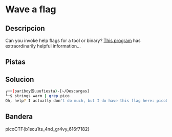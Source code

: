 
# Wave a flag
## Descripcion
Can you invoke help flags for a tool or binary? [This program](https://mercury.picoctf.net/static/beec4f433e5ee5bfcd71bba8d5863faf/warm) has extraordinarily helpful information...
## Pistas

## Solucion
``` bash
┌──(pariboy㉿uuufiesta)-[~/Descargas]
└─$ strings warm | grep pico       
Oh, help? I actually don't do much, but I do have this flag here: picoCTF{b1scu1ts_4nd_gr4vy_616f7182}
```
## Bandera
picoCTF{b1scu1ts_4nd_gr4vy_616f7182}